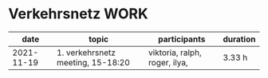 # Verkehrsnetz WORK

| date          | topic | participants | duration |
| --- | --- | --- | --- |
| 2021-11-19 | 1. verkehrsnetz meeting, 15-18:20| viktoria, ralph, roger, ilya,  | 3.33 h |
